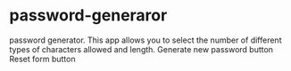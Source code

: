 # password-generaror
password generator. This app allows you to select the number of different types of characters allowed and length.
Generate new password button
Reset form button
